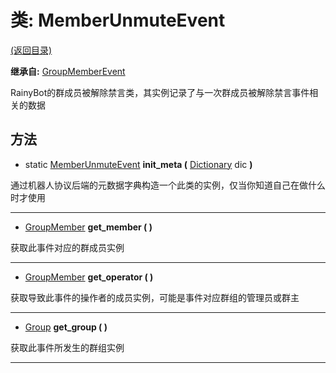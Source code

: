 # 类: MemberUnmuteEvent  
[(返回目录)](README.md)  
  
**继承自:** [GroupMemberEvent](GroupMemberEvent.md)  
  
RainyBot的群成员被解除禁言类，其实例记录了与一次群成员被解除禁言事件相关的数据  
  
## 方法 
  
- static [MemberUnmuteEvent](MemberUnmuteEvent.md) **init_meta (** [Dictionary](https://docs.godotengine.org/en/latest/classes/class_dictionary.html) dic **)**  
  
通过机器人协议后端的元数据字典构造一个此类的实例，仅当你知道自己在做什么时才使用  
  
---  
  
-  [GroupMember](GroupMember.md) **get_member ( )**  
  
获取此事件对应的群成员实例  
  
---  
  
-  [GroupMember](GroupMember.md) **get_operator ( )**  
  
获取导致此事件的操作者的成员实例，可能是事件对应群组的管理员或群主  
  
---  
  
-  [Group](Group.md) **get_group ( )**  
  
获取此事件所发生的群组实例  
  
---  
  

